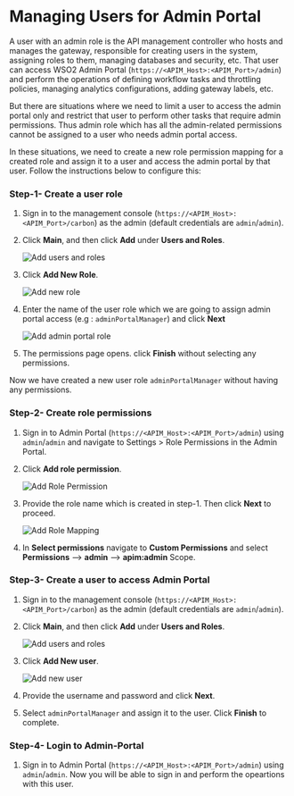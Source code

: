 # Managing Users for Admin Portal

A user with an admin role is the API management controller who hosts and manages the gateway, responsible for creating users in the system, assigning roles to them, managing databases and security, etc. That user can access  WSO2 Admin Portal (`https://<APIM_Host>:<APIM_Port>/admin`) and perform the operations of defining workflow tasks and throttling policies, managing analytics configurations, adding gateway labels, etc.

But there are situations where we need to limit a user to access the admin portal only and restrict that user to perform other tasks that require admin permissions. Thus admin role which has all the admin-related permissions cannot be assigned to a user who needs admin portal access.

In these situations, we need to create a new role permission mapping for a created role and assign it to a user and access the admin portal by that user. Follow the instructions below to configure this:


### Step-1- Create a user role

1. Sign in to the management console (`https://<APIM_Host>:<APIM_Port>/carbon`) as the admin (default credentials are `admin`/`admin`).

2.  Click **Main**, and then click **Add** under **Users and Roles**.
    
    ![Add users and roles]({{base_path}}/assets/img/administer/add-users-and-roles.png)

3.  Click **Add New Role**.

    ![Add new role]({{base_path}}/assets/img/administer/add-new-role.png)

4. Enter the name of the user role which we are going to assign admin portal access (e.g : `adminPortalManager`) and click **Next**

    ![Add admin portal role]({{base_path}}/assets/img/administer/add-admin-portal-role.png)

5.  The permissions page opens. click **Finish** without selecting any permissions.

Now we have created a new user role `adminPortalManager` without having any permissions.

### Step-2- Create role permissions

1. Sign in to Admin Portal (`https://<APIM_Host>:<APIM_Port>/admin`) using `admin`/`admin` and navigate to Settings > Role Permissions in the Admin Portal. 

2. Click **Add role permission**.

    ![Add Role Permission]({{base_path}}/assets/img/administer/add-role-permission.png) 

3. Provide the  role name which is created in step-1. Then click **Next** to proceed.

    ![Add Role Mapping]({{base_path}}/assets/img/administer/add-new-role-mapping.png)
    
4. In **Select permissions** navigate to **Custom Permissions** and select **Permissions** --> **admin** --> **apim:admin** Scope.

### Step-3- Create a user to access Admin Portal

1. Sign in to the management console (`https://<APIM_Host>:<APIM_Port>/carbon`) as the admin (default credentials are `admin`/`admin`).

2.  Click **Main**, and then click **Add** under **Users and Roles**.
    
    ![Add users and roles]({{base_path}}/assets/img/administer/add-users-and-roles.png)

3.  Click **Add New user**.

    ![Add new user]({{base_path}}/assets/img/administer/add-new-user.png)

4.  Provide the username and password and click **Next**.

5.  Select `adminPortalManager` and assign it to the user. Click **Finish** to complete.


### Step-4- Login to Admin-Portal

1. Sign in to Admin Portal (`https://<APIM_Host>:<APIM_Port>/admin`) using `admin`/`admin`. Now you will be able to sign in and perform the opeartions with this user.

